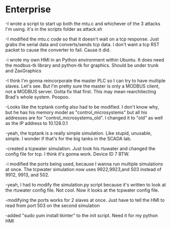 Enterprise
==========

-I wrote a script to start up both the mtu.c and whichever of the 3 attacks I'm using. it's in the scripts folder as attack.sh

-I modified the mtu.c code so that it doesn't wait on a tcp response. Just grabs the serial data and converts/sends tcp data. I don't want a tcp RST packet to cause the converter to fail. Cause it did.

-i wrote my own HMI in an Python environment within Ubuntu. It does need the modbus-tk library and python-tk for graphics. Should be under trunk and ZaxGraphics

-I think I'm gonna reincorporate the master PLC so I can try to have multiple slaves. Let's see. But I'm pretty sure the master is only a MODBUS client, not a MODBUS server. Gotta fix that first. This may mean rearchitecting Brad's whole system. Poopoo.

-Looks like the tcptank config also had to be modified. I don't know why, but he has his memory model as "control_microsystems" but all his addresses are for "control_microsystems_old". I changed it to "old" as well as the IP address to 10.128.0.1

-yeah, the tcptank is a really simple simulation. Like stupid, unusable, simple. I wonder if that's for the big tanks in the SCADA lab.

-created a tcpwater simulation. Just took his rtuwater and changed the config file for tcp. I think it's gonna work. Device ID 7 BTW.

-i modified the ports being used, because I wanna run multiple simulations at once. The tcpwater simulation now uses 9922,9923,and 503 instead of 9912, 9913, and 502.

-yeah, I had to modify the simulation.py script because it's written to look at the rtuwater config file. Not cool. Now it looks at the tcpwater config file.

-modifying the ports works for 2 slaves at once. Just have to tell the HMI to read from port 503 on the second simulation

-added "sudo yum install tkinter" to the init script. Need it for my python HMI

